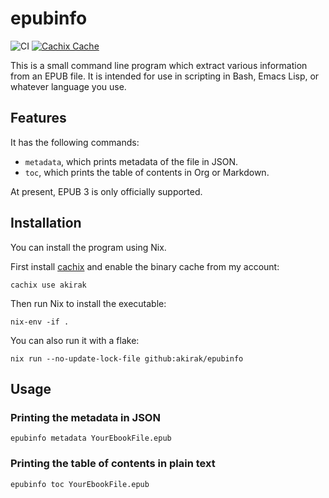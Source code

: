 # epubinfo

![CI](https://github.com/akirak/epubinfo/workflows/CI/badge.svg)
[![Cachix Cache](https://img.shields.io/badge/cachix-akirak-blue.svg)](https://akirak.cachix.org)

This is a small command line program which extract various information from an EPUB file. It is intended for use in scripting in Bash, Emacs Lisp, or whatever language you use.

## Features

It has the following commands:

- `metadata`, which prints metadata of the file in JSON.
- `toc`, which prints the table of contents in Org or Markdown.

At present, EPUB 3 is only officially supported.

## Installation

You can install the program using Nix.

First install [cachix](https://github.com/cachix/cachix) and enable the binary cache from my account:

``` shell
cachix use akirak
```

Then run Nix to install the executable:

``` shell
nix-env -if .
```

You can also run it with a flake:

``` shell
nix run --no-update-lock-file github:akirak/epubinfo
```

## Usage

### Printing the metadata in JSON

``` shell
epubinfo metadata YourEbookFile.epub
```

### Printing the table of contents in plain text

``` shell
epubinfo toc YourEbookFile.epub
```
